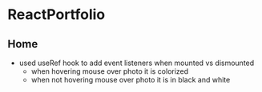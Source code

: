 # ReactPortfolio

## Home
- used useRef hook to add event listeners when mounted vs dismounted
    - when hovering mouse over photo it is colorized
    - when not hovering mouse over photo it is in black and white 